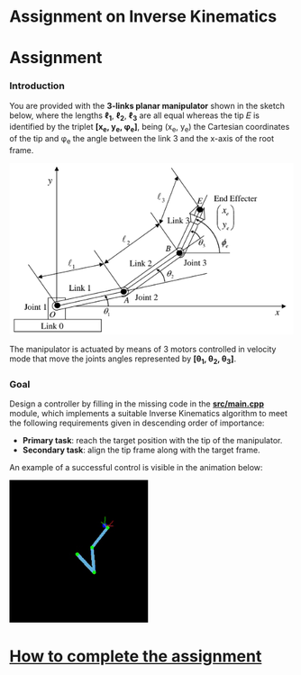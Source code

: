 Assignment on Inverse Kinematics
================================

# Assignment

### Introduction
You are provided with the **3-links planar manipulator** shown in the sketch below,
where the lengths **ℓ<sub>1</sub>**, **ℓ<sub>2</sub>**, **ℓ<sub>3</sub>** are all
equal whereas the tip 𝐸 is identified by the triplet **[x<sub>e</sub>, y<sub>e</sub>, φ<sub>e</sub>]**,
being (x<sub>e</sub>, y<sub>e</sub>) the Cartesian coordinates of the tip and φ<sub>e</sub>
the angle between the link 3 and the x-axis of the root frame.

![kinematics](/misc/kinematics.png)

The manipulator is actuated by means of 3 motors controlled in velocity mode that move
the joints angles represented by **[θ<sub>1</sub>, θ<sub>2</sub>, θ<sub>3</sub>]**.

### Goal
Design a controller by filling in the missing code in the [**src/main.cpp**](src/main.cpp)
module, which implements a suitable Inverse Kinematics algorithm to meet
the following requirements given in descending order of importance:
- **Primary task**: reach the target position with the tip of the manipulator.
- **Secondary task**: align the tip frame along with the target frame.

An example of a successful control is visible in the animation below:

![robot](/misc/robot.gif)

# [How to complete the assignment](https://github.com/vvv-school/vvv-school.github.io/blob/master/instructions/how-to-complete-assignments.md)
